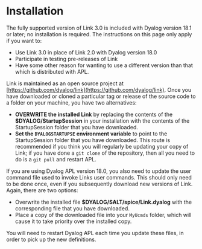 # Installation

The fully supported version of Link 3.0 is included with Dyalog version 18.1 or later; no installation is required. The instructions on this page only apply if you want to:

* Use Link 3.0 in place of Link 2.0 with Dyalog version 18.0
* Participate in testing pre-releases of Link
* Have some other reason for wanting to use a different version than that which is distributed with APL.

Link is maintained as an open source project at [https://github.com/dyalog/link](https://github.com/dyalog/link). Once you have downloaded or cloned a particular tag or release of the source code to a folder on your machine, you have two alternatives:

* **OVERWRITE the installed Link** by replacing the contents of the **$DYALOG/StartupSession** in your installation with the contents of the StartupSession folder that you have downloaded.
* **Set the `DYALOGSTARTUPSE` environment variable** to point to the StartupSession folder that you have downloaded. This route is recommended if you think you will regularly be updating your copy of Link; if you have done a `git clone` of the repository, then all you need to do is a `git pull` and restart APL.

If you are using Dyalog APL version 18.0, you also need to update the user command file used to invoke Links user commands. This should only need to be done once, even if you subsequently download new versions of Link. Again, there are two options:

* Overwrite the installed file **$DYALOG/SALT/spice/Link.dyalog** with the corresponding file that you have downloaded.
* Place a copy of the downloaded file into your `MyUcmds` folder, which will cause it to take priority over the installed copy.

You will need to restart Dyalog APL each time you update these files, in order to pick up the new definitions.
